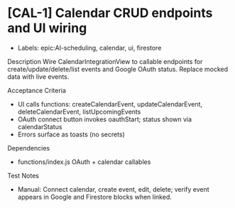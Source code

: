 # [CAL-1] Calendar CRUD endpoints and UI wiring

- Labels: epic:AI-scheduling, calendar, ui, firestore

Description
Wire CalendarIntegrationView to callable endpoints for create/update/delete/list events and Google OAuth status. Replace mocked data with live events.

Acceptance Criteria
- UI calls functions: createCalendarEvent, updateCalendarEvent, deleteCalendarEvent, listUpcomingEvents
- OAuth connect button invokes oauthStart; status shown via calendarStatus
- Errors surface as toasts (no secrets)

Dependencies
- functions/index.js OAuth + calendar callables

Test Notes
- Manual: Connect calendar, create event, edit, delete; verify event appears in Google and Firestore blocks when linked.

